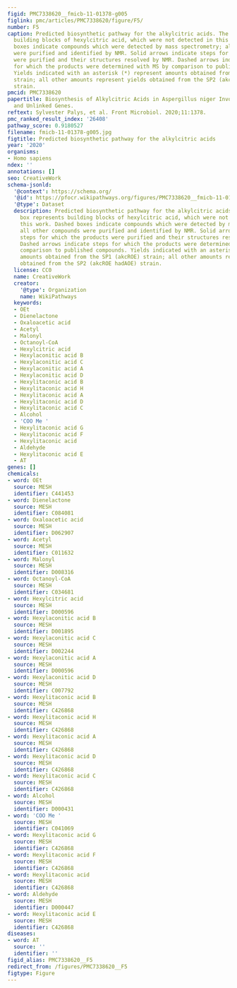 ```yaml
---
figid: PMC7338620__fmicb-11-01378-g005
figlink: pmc/articles/PMC7338620/figure/F5/
number: F5
caption: Predicted biosynthetic pathway for the alkylcitric acids. The solid box represents
  building blocks of hexylcitric acid, which were not detected in this work. Dashed
  boxes indicate compounds which were detected by mass spectrometry; all other compounds
  were purified and identified by NMR. Solid arrows indicate steps for which the products
  were purified and their structures resolved by NMR. Dashed arrows indicate steps
  for which the products were determined with MS by comparison to published compounds.
  Yields indicated with an asterisk (*) represent amounts obtained from the SP1 (akcROE)
  strain; all other amounts represent yields obtained from the SP2 (akcROE hadAOE)
  strain.
pmcid: PMC7338620
papertitle: Biosynthesis of Alkylcitric Acids in Aspergillus niger Involves Both Co-localized
  and Unlinked Genes.
reftext: Sylvester Palys, et al. Front Microbiol. 2020;11:1378.
pmc_ranked_result_index: '26408'
pathway_score: 0.9180527
filename: fmicb-11-01378-g005.jpg
figtitle: Predicted biosynthetic pathway for the alkylcitric acids
year: '2020'
organisms:
- Homo sapiens
ndex: ''
annotations: []
seo: CreativeWork
schema-jsonld:
  '@context': https://schema.org/
  '@id': https://pfocr.wikipathways.org/figures/PMC7338620__fmicb-11-01378-g005.html
  '@type': Dataset
  description: Predicted biosynthetic pathway for the alkylcitric acids. The solid
    box represents building blocks of hexylcitric acid, which were not detected in
    this work. Dashed boxes indicate compounds which were detected by mass spectrometry;
    all other compounds were purified and identified by NMR. Solid arrows indicate
    steps for which the products were purified and their structures resolved by NMR.
    Dashed arrows indicate steps for which the products were determined with MS by
    comparison to published compounds. Yields indicated with an asterisk (*) represent
    amounts obtained from the SP1 (akcROE) strain; all other amounts represent yields
    obtained from the SP2 (akcROE hadAOE) strain.
  license: CC0
  name: CreativeWork
  creator:
    '@type': Organization
    name: WikiPathways
  keywords:
  - OEt
  - Dienelactone
  - Oxaloacetic acid
  - Acetyl
  - Malonyl
  - Octanoyl-CoA
  - Hexylcitric acid
  - Hexylaconitic acid B
  - Hexylaconitic acid C
  - Hexylaconitic acid A
  - Hexylaconitic acid D
  - Hexylitaconic acid B
  - Hexylitaconic acid H
  - Hexylitaconic acid A
  - Hexylitaconic acid D
  - Hexylitaconic acid C
  - Alcohol
  - 'COO Me '
  - Hexylitaconic acid G
  - Hexylitaconic acid F
  - Hexylitaconic acid
  - Aldehyde
  - Hexylitaconic acid E
  - AT
genes: []
chemicals:
- word: OEt
  source: MESH
  identifier: C441453
- word: Dienelactone
  source: MESH
  identifier: C084081
- word: Oxaloacetic acid
  source: MESH
  identifier: D062907
- word: Acetyl
  source: MESH
  identifier: C011632
- word: Malonyl
  source: MESH
  identifier: D008316
- word: Octanoyl-CoA
  source: MESH
  identifier: C034681
- word: Hexylcitric acid
  source: MESH
  identifier: D000596
- word: Hexylaconitic acid B
  source: MESH
  identifier: D001895
- word: Hexylaconitic acid C
  source: MESH
  identifier: D002244
- word: Hexylaconitic acid A
  source: MESH
  identifier: D000596
- word: Hexylaconitic acid D
  source: MESH
  identifier: C007792
- word: Hexylitaconic acid B
  source: MESH
  identifier: C426868
- word: Hexylitaconic acid H
  source: MESH
  identifier: C426868
- word: Hexylitaconic acid A
  source: MESH
  identifier: C426868
- word: Hexylitaconic acid D
  source: MESH
  identifier: C426868
- word: Hexylitaconic acid C
  source: MESH
  identifier: C426868
- word: Alcohol
  source: MESH
  identifier: D000431
- word: 'COO Me '
  source: MESH
  identifier: C041069
- word: Hexylitaconic acid G
  source: MESH
  identifier: C426868
- word: Hexylitaconic acid F
  source: MESH
  identifier: C426868
- word: Hexylitaconic acid
  source: MESH
  identifier: C426868
- word: Aldehyde
  source: MESH
  identifier: D000447
- word: Hexylitaconic acid E
  source: MESH
  identifier: C426868
diseases:
- word: AT
  source: ''
  identifier: ''
figid_alias: PMC7338620__F5
redirect_from: /figures/PMC7338620__F5
figtype: Figure
---
```

